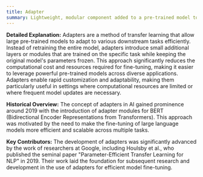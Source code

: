 ```yaml
---
title: Adapter
summary: Lightweight, modular component added to a pre-trained model to fine-tune it for specific tasks without altering the original model's parameters significantly.
---
```

**Detailed Explanation:** Adapters are a method of transfer learning that allow large pre-trained models to adapt to various downstream tasks efficiently. Instead of retraining the entire model, adapters introduce small additional layers or modules that are trained on the specific task while keeping the original model's parameters frozen. This approach significantly reduces the computational cost and resources required for fine-tuning, making it easier to leverage powerful pre-trained models across diverse applications. Adapters enable rapid customization and adaptability, making them particularly useful in settings where computational resources are limited or where frequent model updates are necessary.

**Historical Overview:** The concept of adapters in AI gained prominence around 2019 with the introduction of adapter modules for BERT (Bidirectional Encoder Representations from Transformers). This approach was motivated by the need to make the fine-tuning of large language models more efficient and scalable across multiple tasks.

**Key Contributors:** The development of adapters was significantly advanced by the work of researchers at Google, including Houlsby et al., who published the seminal paper "Parameter-Efficient Transfer Learning for NLP" in 2019. Their work laid the foundation for subsequent research and development in the use of adapters for efficient model fine-tuning.